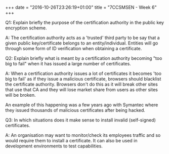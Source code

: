 +++
date = "2016-10-26T23:26:19+01:00"
title = "7CCSMSEN - Week 6"
+++

Q1: Explain briefly the purpose of the certification authority in the public key encryption scheme.

A: The certification authority acts as a 'trusted' third party to be say that a given public key/certificate belongs to an entity/individual. Entities will go through some form of ID verification when obtaining a certificate.


Q2: Explain briefly what is meant by a certification authority becoming "too big to fail" when it has issued a large number of certificates.

A: When a certification authority issues a lot of certificates it becomes 'too big to fail' as if they issue a malicious certificate, browsers should blacklist the certificate authority. Browsers don't do this as it will break other sites that use that CA and they will lose market share from users as other sites will be broken.

An example of this happening was a few years ago with Symantec where they issued thousands of malicious certificates after being hacked.


Q3: In which situations does it make sense to install invalid (self-signed) certificates.

A: An organisation may want to monitor/check its employees traffic and so would require them to install a certificate. It can also be used in development environments to test capabilities.
